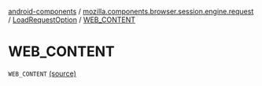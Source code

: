 [android-components](../../index.md) / [mozilla.components.browser.session.engine.request](../index.md) / [LoadRequestOption](index.md) / [WEB_CONTENT](./-w-e-b_-c-o-n-t-e-n-t.md)

# WEB_CONTENT

`WEB_CONTENT` [(source)](https://github.com/mozilla-mobile/android-components/blob/master/components/browser/session/src/main/java/mozilla/components/browser/session/engine/request/LoadRequestMetadata.kt#L37)